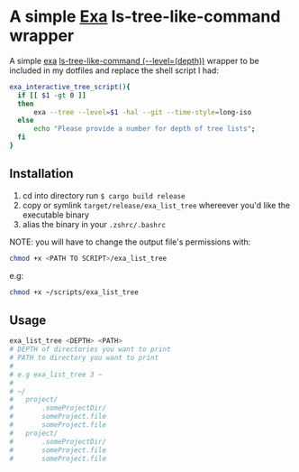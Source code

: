 # A simple [Exa](https://github.com/ogham/exa) ls-tree-like-command wrapper

A simple [exa](https://github.com/ogham/exa) [ls-tree-like-command (--level=(depth))](https://github.com/ogham/exa#filtering-options) wrapper to be included in my dotfiles and replace the shell script I had:

```zsh
exa_interactive_tree_script(){
  if [[ $1 -gt 0 ]]
  then
      exa --tree --level=$1 -hal --git --time-style=long-iso
  else
      echo "Please provide a number for depth of tree lists";
  fi
}
```

## Installation

1. cd into directory run `$ cargo build release`
2. copy or symlink `target/release/exa_list_tree` whereever you'd like the executable binary
3. alias the binary in your `.zshrc/.bashrc`

NOTE: you will have to change the output file's permissions with:

```zsh
chmod +x <PATH TO SCRIPT>/exa_list_tree
```

e.g:

```zsh
chmod +x ~/scripts/exa_list_tree
```

## Usage

```zsh
exa_list_tree <DEPTH> <PATH>
# DEPTH of directories you want to print
# PATH to directory you want to print
#
# e.g exa_list_tree 3 ~
#
# ~/
#   project/
#       .someProjectDir/
#       someProject.file
#       someProject.file
#   project/
#       .someProjectDir/
#       someProject.file
#       someProject.file
```
